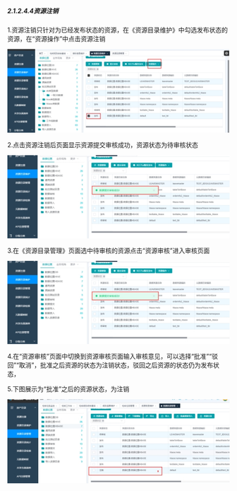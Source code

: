 ##### 2.1.2.4.4资源注销

1.资源注销只针对为已经发布状态的资源，在《资源目录维护》中勾选发布状态的资源，在“资源操作”中点击资源注销

![img](2.1.2.4.4%E8%B5%84%E6%BA%90%E6%B3%A8%E9%94%80.assets/wps17.jpg)

2.点击资源注销后页面显示资源提交审核成功，资源状态为待审核状态

![img](2.1.2.4.4%E8%B5%84%E6%BA%90%E6%B3%A8%E9%94%80.assets/wps18.jpg)

3.在《资源目录管理》页面选中待审核的资源点击“资源审核”进入审核页面

![img](2.1.2.4.4%E8%B5%84%E6%BA%90%E6%B3%A8%E9%94%80.assets/wps18-1618877909673.jpg)

4.在“资源审核”页面中切换到资源审核页面输入审核意见，可以选择“批准”“驳回”“取消”，批准之后资源的状态为注销状态，驳回之后资源的状态仍为发布状态，

5.下图展示为“批准”之后的资源状态，为注销

![img](2.1.2.4.4%E8%B5%84%E6%BA%90%E6%B3%A8%E9%94%80.assets/wps19.jpg)